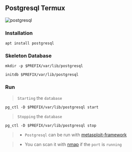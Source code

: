 ## Postgresql Termux
![postgresql](https://www.myintervals.com/blog/wp-content/uploads/2011/12/postgresql-logo1.png)

### Installation

```
apt install postgresql
```

### Skeleton Database

```
mkdir -p $PREFIX/var/lib/postgresql
```
```
initdb $PREFIX/var/lib/postgresql
```

### Run

> `Starting` the `database`
```
pg_ctl -D $PREFIX/var/lib/postgresql start
```

> `Stopping` the `database`
```
pg_ctl -D $PREFIX/var/lib/postgresql stop
```
>* `Postgresql` can be run with [metasploit-framework](../metasploit-framework)

>* You can scan it with [nmap](../nmap) if the `port` is `running`
